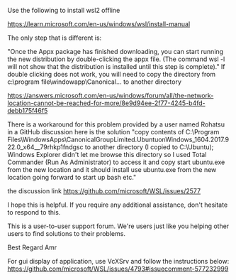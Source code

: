 Use the following to install wsl2 offline

https://learn.microsoft.com/en-us/windows/wsl/install-manual

The only step that is different is:

"Once the Appx package has finished downloading, you can start running the new distribution by double-clicking the appx file. (The command wsl -l will not show that the distribution is installed until this step is complete)."
If double clicking does not work, you will need to copy the directory from c:\program file\windowapp\Canonical... to another directory

https://answers.microsoft.com/en-us/windows/forum/all/the-network-location-cannot-be-reached-for-more/8e9d94ee-2f77-4245-b4fd-debb175f46f5

There is a workaround for this problem provided by a user named Rohatsu in a GitHub discussion here is the solution
"copy contents of C:\Program Files\WindowsApps\CanonicalGroupLimited.UbuntuonWindows_1604.2017.922.0_x64__79rhkp1fndgsc to another directory (I copied to C:\Ubuntu); Windows Explorer didn't let me browse this directory so I used Total Commander (Run As Administrator) to access it and copy
start ubuntu.exe from the new location and it should install
use ubuntu.exe from the new location going forward to start up bash etc."

the discussion link
https://github.com/microsoft/WSL/issues/2577

I hope this is helpful. If you require any additional assistance, don't hesitate to respond to this.

This is a user-to-user support forum. We're users just like you helping other users to find solutions to their problems.

Best Regard
Amr

For gui display of application, use VcXSrv and follow the instructions below:
https://github.com/microsoft/WSL/issues/4793#issuecomment-577232999
